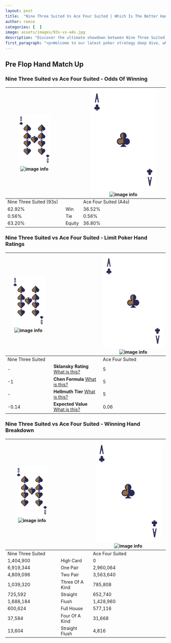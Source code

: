 ```yaml
---
layout: post
title:  "Nine Three Suited Vs Ace Four Suited | Which Is The Better Hand In Poker? A Complete Guide"
author: reece
categories: [  ]
image: assets/images/93s-vs-a4s.jpg
description: "Discover the ultimate showdown between Nine Three Suited and Ace Four Suited in poker! Uncover the odds, strategies, and scenarios where one hand triumphs over the other. Get ready to up your poker game with this thrilling analysis."
first_paragraph: "<p>Welcome to our latest poker strategy deep dive, where we're pitting two distinct hands against each other in a high-stakes showdown: Nine Three Suited vs Ace Four Suited.</p><p>In the dynamic world of poker, every decision counts, and knowing which hand holds the upper hand is key to your success at the table.</p><p>In this article, we'll dissect these two hands, explore the scenarios where one dominates the other, and equip you with the knowledge to make strategic choices that can tip the odds in your favor.</p><p>Get ready to unravel the intriguing dynamics of these poker hands and elevate your game to new heights.</p>"
---
```




[comment]: # (sp0)

## Pre Flop Hand Match Up

<div class="table hand-ratings" markdown="1"> 



### Nine Three Suited vs Ace Four Suited - Odds Of Winning


    
| ![image info](assets/images/hand1/9.png) ![image info](assets/images/hand1/3s.png) |  | ![image info](assets/images/hand2/A.png) ![image info](assets/images/hand2/4s.png) |
| -------- | -------- | -------- |
| Nine Three Suited (93s) |  | Ace Four Suited (A4s) |
| 62.92% | Win | 36.52% |
| 0.56% | Tie | 0.56% |
| 63.20% | Equity | 36.80% |




[comment]: # (sp1)



### Nine Three Suited vs Ace Four Suited - Limit Poker Hand Ratings


    
| ![image info](assets/images/hand1/9.png) ![image info](assets/images/hand1/3s.png) |  | ![image info](assets/images/hand2/A.png) ![image info](assets/images/hand2/4s.png) |
| -------- | -------- | -------- |
| Nine Three Suited |  | Ace Four Suited |
| - | **Sklansky Rating** [What is this?](/sklansky-rating-explained) | 5 |
| -1 | **Chen Formula** [What is this?](/chen-formula-explained) | 5 |
| - | **Hellmuth Tier** [What is this?](/Hellmuth-tier-explained) | 5 |
| -0.14 | **Expected Value** [What is this?](/expected-value-explained) | 0.06 |




[comment]: # (sp2)



### Nine Three Suited vs Ace Four Suited - Winning Hand Breakdown


    
| ![image info](assets/images/hand1/9.png) ![image info](assets/images/hand1/3s.png) |  | ![image info](assets/images/hand2/A.png) ![image info](assets/images/hand2/4s.png) |
| -------- | -------- | -------- |
| Nine Three Suited |  | Ace Four Suited |
| 1,404,900 | High Card | 0 |
| 6,919,344 | One Pair | 2,960,064 |
| 4,809,096 | Two Pair | 3,563,640 |
| 1,039,320 | Three Of A Kind | 785,808 |
| 725,592 | Straight | 652,740 |
| 1,688,184 | Flush | 1,428,960 |
| 600,624 | Full House | 577,116 |
| 37,584 | Four Of A Kind | 31,668 |
| 13,604 | Straight Flush | 4,816 |




[comment]: # (sp3)



</div>

[comment]: # (sp4)



[comment]: # (sp5)

